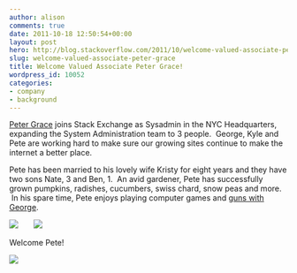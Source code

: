 ```yaml
---
author: alison
comments: true
date: 2011-10-18 12:50:54+00:00
layout: post
hero: http://blog.stackoverflow.com/2011/10/welcome-valued-associate-peter-grace/pete-ben-nate/
slug: welcome-valued-associate-peter-grace
title: Welcome Valued Associate Peter Grace!
wordpress_id: 10052
categories:
- company
- background
---
```


[Peter Grace](http://serverfault.com/users/62258/peter-grace) joins Stack Exchange as Sysadmin in the NYC Headquarters, expanding the System Administration team to 3 people.  George, Kyle and Pete are working hard to make sure our growing sites continue to make the internet a better place.

Pete has been married to his lovely wife Kristy for eight years and they have two sons Nate, 3 and Ben, 1.  An avid gardener, Pete has successfully grown pumpkins, radishes, cucumbers, swiss chard, snow peas and more.  In his spare time, Pete enjoys playing computer games and [guns with George](http://blog.serverfault.com/post/welcome-server-fault-valued-associate-000003/).

[![](http://blog.stackoverflow.com/wp-content/uploads/Kristy-Pete-Nate.jpg)](http://blog.stackoverflow.com/2011/10/welcome-valued-associate-peter-grace/kristy-pete-nate/)       [![](http://blog.stackoverflow.com/wp-content/uploads/Pete-Ben-Nate.jpg)](http://blog.stackoverflow.com/2011/10/welcome-valued-associate-peter-grace/pete-ben-nate/)

Welcome Pete!

[![](http://blog.stackoverflow.com/wp-content/uploads/Pete-Nate.jpg)](http://blog.stackoverflow.com/2011/10/welcome-valued-associate-peter-grace/pete-nate/)
